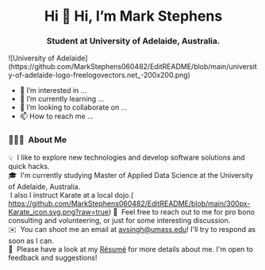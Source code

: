 <h1 align="center">Hi 👋 Hi, I’m Mark Stephens</h1>
<h3 align="center">Student at University of Adelaide, Australia.</h3> 
![University of Adelaide](https://github.com/MarkStephens060482/EditREADME/blob/main/university-of-adelaide-logo-freelogovectors.net_-200x200.png)

- 👀 I’m interested in ...
- 🌱 I’m currently learning ...
- 💞️ I’m looking to collaborate on ...
- 📫 How to reach me ...

### 👨🏻‍💻 &nbsp;About Me

💡 &nbsp;I like to explore new technologies and develop software solutions and quick hacks.\
🎓 &nbsp;I'm currently studying Master of Applied Data Science at the University of Adelaide, Australia.\
 &nbsp;I also I instruct Karate at a local dojo.( https://github.com/MarkStephens060482/EditREADME/blob/main/300px-Karate_icon.svg.png?raw=true)
💬 &nbsp;Feel free to reach out to me for pro bono consulting and volunteering, or just for some interesting discussion.\
✉️ &nbsp;You can shoot me an email at avsingh@umass.edu! I'll try to respond as soon as I can.\
📄 &nbsp;Please have a look at my [Résumé](https://www.adityavsingh.com/resume.html) for more details about me. I'm open to feedback and suggestions!
<!---
MarkStephens060482/MarkStephens060482 is a ✨ special ✨ repository because its `README.md` (this file) appears on your GitHub profile.
You can click the Preview link to take a look at your changes.
--->
